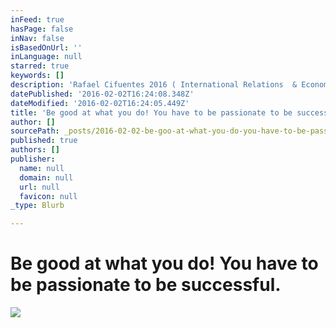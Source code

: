 ```yaml
---
inFeed: true
hasPage: false
inNav: false
isBasedOnUrl: ''
inLanguage: null
starred: true
keywords: []
description: 'Rafael Cifuentes 2016 ( International Relations  & Economics)'
datePublished: '2016-02-02T16:24:08.348Z'
dateModified: '2016-02-02T16:24:05.449Z'
title: 'Be good at what you do! You have to be passionate to be successful.'
author: []
sourcePath: _posts/2016-02-02-be-goo-at-what-you-do-you-have-to-be-passionate-to-be-succe.md
published: true
authors: []
publisher:
  name: null
  domain: null
  url: null
  favicon: null
_type: Blurb

---
```

# Be good at what you do! You have to be passionate to be successful.
![](https://the-grid-user-content.s3-us-west-2.amazonaws.com/27d13e5e-4ee7-4016-9520-c04da9bc9004.jpg)